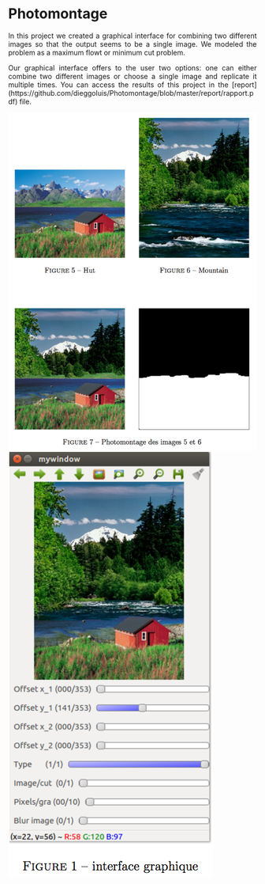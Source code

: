 # Photomontage

<p align="justify">
In this project we created a graphical interface for combining two different images so that the output seems to be a single image. We modeled the problem as a maximum flowt or minimum cut problem.
</p>

<p align="justify">
Our graphical interface offers to the user two options: one can either combine two different images or choose a single image and replicate it multiple times. You can access the results of this project in the [report](https://github.com/dieggoluis/Photomontage/blob/master/report/rapport.pdf) file.
</p>

![Alt text](screenshots/images.png?raw=true "Login")
![Alt text](screenshots/gui.png?raw=true "Start Screen")
